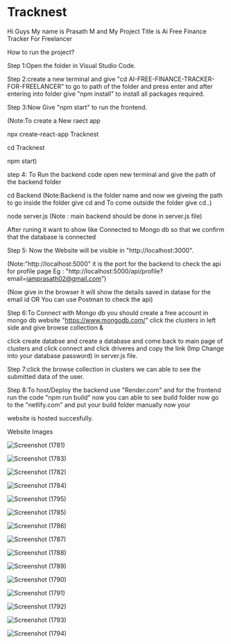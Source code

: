 # Tracknest
Hi Guys My name is Prasath M and My Project Title is Ai Free Finance Tracker For Freelancer

How to run the project?

Step 1:Open the folder in Visual Studio Code.

Step 2:create a new terminal and give "cd AI-FREE-FINANCE-TRACKER-FOR-FREELANCER" to go to path of the folder and press enter and after entering into folder give "npm install" to install all packages required.

Step 3:Now Give "npm start" to run the frontend.

(Note:To create a New raect app

npx create-react-app Tracknest

cd Tracknest

npm start)

step 4: To Run the backend code open new terminal and give the path of the backend folder

cd Backend (Note:Backend is the folder name and now we giveing the path to go inside the folder give cd and To come outside the folder give cd..)

node server.js (Note : main backend should be done in server.js file)

After runing it want to show like Connected to Mongo db so that we confirm that the database is connected

Step 5: Now the Website will be visible in "http://localhost:3000".

(Note:"http://localhost:5000" it is the port for the backend to check the api for profile page Eg : "http://localhost:5000/api/profile?email=iamprasath02@gmail.com")

(Now give in the browser it will show the details saved in datase for the email id OR You can use Postman to check the api)

Step 6:To Connect with Mongo db you should create a free account in mongo db website "https://www.mongodb.com/" click the clusters in left side and give browse collection & 

click create databse and create a database and come back to main page of clusters and click connect and click driveres and copy the link (Imp Change <db password> into your database password) in server.js file.

Step 7:click the browse collection in clusters we can able to see the submitted data of the user.

Step 8:To host/Deploy the backend use "Render.com" and for the frontend run the code "npm run build" now you can able to see build folder now go to the "netlify.com" and put your build folder manually now your 

website is hosted succesfully.

Website Images

![Screenshot (1781)](https://github.com/user-attachments/assets/38ce3b84-05d6-4716-ab47-1c0a55403751)

![Screenshot (1783)](https://github.com/user-attachments/assets/e75cf688-7164-47cf-a8a0-68396622d0f1)

![Screenshot (1782)](https://github.com/user-attachments/assets/77eeca6b-8b7c-4bd4-846b-eb76eb1c1b18)

![Screenshot (1784)](https://github.com/user-attachments/assets/18e44065-cf98-42eb-bcf3-c680036f51e8)

![Screenshot (1795)](https://github.com/user-attachments/assets/3eb838c1-d3a4-4660-b0aa-03a85afd4a51)

![Screenshot (1785)](https://github.com/user-attachments/assets/084bc734-8ec3-4b91-942a-d0f453d1cec2)

![Screenshot (1786)](https://github.com/user-attachments/assets/72421b5b-e5a9-4af2-ae26-848033872961)

![Screenshot (1787)](https://github.com/user-attachments/assets/19967342-5e82-49da-a83f-b528874d324f)

![Screenshot (1788)](https://github.com/user-attachments/assets/c5e53cdd-d7a7-4aee-94e1-9096a72c264d)

![Screenshot (1789)](https://github.com/user-attachments/assets/68d7bd9e-15c8-4626-be5c-3b84b4d3534c)

![Screenshot (1790)](https://github.com/user-attachments/assets/50351792-50a0-4cc5-854a-97f24a75e4d6)

![Screenshot (1791)](https://github.com/user-attachments/assets/ba7cd510-4687-4623-8740-1911661d9671)

![Screenshot (1792)](https://github.com/user-attachments/assets/c1ea81d2-3985-4e3e-b1d5-58c4b11e3af2)

![Screenshot (1793)](https://github.com/user-attachments/assets/00298d00-47b9-4f03-af71-5b15c3ccd2ae)

![Screenshot (1794)](https://github.com/user-attachments/assets/16a55866-98e9-4b2a-a984-2ea1d8bc4936)




